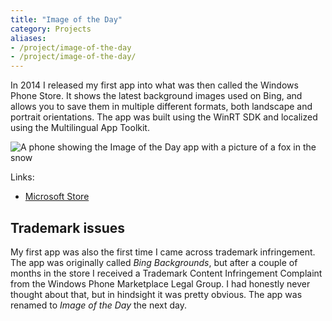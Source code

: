 ```yaml
---
title: "Image of the Day"
category: Projects
aliases:
- /project/image-of-the-day
- /project/image-of-the-day/
---
```


In 2014 I released my first app into what was then called the Windows Phone Store. It shows the latest background images used on Bing, and allows you to save them in multiple different formats, both landscape and portrait orientations. The app was built using the WinRT SDK and localized using the Multilingual App Toolkit.

![A phone showing the Image of the Day app with a picture of a fox in the snow]({attach}deviceshot.png)

Links:

- [Microsoft Store](https://www.microsoft.com/store/apps/9nblggh31bng)

## Trademark issues
My first app was also the first time I came across trademark infringement. The app was originally called *Bing Backgrounds*, but after a couple of months in the store I received a Trademark Content Infringement Complaint from the Windows Phone Marketplace Legal Group. I had honestly never thought about that, but in hindsight it was pretty obvious. The app was renamed to *Image of the Day* the next day.